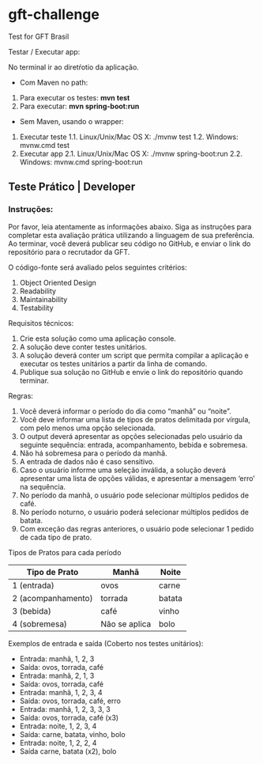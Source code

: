 # gft-challenge
Test for GFT Brasil

Testar / Executar app:

No terminal ir ao diretŕotio da aplicação.

- Com Maven no path:
1. Para executar os testes: **mvn test**
2. Para executar: **mvn spring-boot:run**

- Sem Maven, usando o wrapper:
1. Executar teste
	1.1. Linux/Unix/Mac OS X: ./mvnw test
	1.2. Windows: mvnw.cmd test
2. Executar app
	2.1. Linux/Unix/Mac OS X: ./mvnw spring-boot:run
	2.2. Windows: mvnw.cmd spring-boot:run

## Teste Prático | Developer

### Instruções:
Por favor, leia atentamente as informações abaixo. Siga as instruções para
completar esta avaliação prática utilizando a linguagem de sua preferência. Ao
terminar, você deverá publicar seu código no GitHub, e enviar o link do repositório
para o recrutador da GFT.

O código-fonte será avaliado pelos seguintes critérios:
1. Object Oriented Design
2. Readability
3. Maintainability
4. Testability

Requisitos técnicos:
1. Crie esta solução como uma aplicação console.
2. A solução deve conter testes unitários.
3. A solução deverá conter um script que permita compilar a aplicação e executar os
testes unitários a partir da linha de comando.
4. Publique sua solução no GitHub e envie o link do repositório quando terminar.

Regras:
1. Você deverá informar o período do dia como “manhã” ou “noite”.
2. Você deve informar uma lista de tipos de pratos delimitada por vírgula, com pelo
menos uma opção selecionada.
3. O output deverá apresentar as opções selecionadas pelo usuário da seguinte
sequência: entrada, acompanhamento, bebida e sobremesa.
4. Não há sobremesa para o período da manhã.
5. A entrada de dados não é caso sensitivo.
6. Caso o usuário informe uma seleção inválida, a solução deverá apresentar uma
lista de opções válidas, e apresentar a mensagem ‘erro’ na sequência.
7. No período da manhã, o usuário pode selecionar múltiplos pedidos de café.
8. No período noturno, o usuário poderá selecionar múltiplos pedidos de batata.
9. Com exceção das regras anteriores, o usuário pode selecionar 1 pedido de cada
tipo de prato.

Tipos de Pratos para cada período

Tipo de Prato | Manhã | Noite
------------- | ----- | -----
1 (entrada) | ovos | carne
2 (acompanhamento) | torrada | batata
3 (bebida) | café | vinho
4 (sobremesa) | Não se aplica | bolo

Exemplos de entrada e saída (Coberto nos testes unitários):
* Entrada: manhã, 1, 2, 3
* Saída: ovos, torrada, café
* Entrada: manhã, 2, 1, 3
* Saída: ovos, torrada, café
* Entrada: manhã, 1, 2, 3, 4
* Saída: ovos, torrada, café, erro
* Entrada: manhã, 1, 2, 3, 3, 3
* Saída: ovos, torrada, café (x3)
* Entrada: noite, 1, 2, 3, 4
* Saída: carne, batata, vinho, bolo
* Entrada: noite, 1, 2, 2, 4
* Saída carne, batata (x2), bolo
